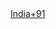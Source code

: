 <div class="wrapper">
<dl id="country-select" class="dropdown">
  <dt><a href="javascript:void(0);"><span><span style="background-position:0px -1694px"></span><span>India</span><span>+91</span></span></a></dt>
  <dd>
    <ul style="display: none;">
      <li><a cunt_code="+91" href="javascript:void(0);"><span style="background-position:0px -1694px"></span><span>India</span><span>+91</span></a></li>
      <li><a cunt_code="" href="javascript:void(0);"><span style="background-position:0px -1694px"></span><span>India-Tollfree</span><span></span></a></li>
      <li><a cunt_code="+1" href="javascript:void(0);"><span style="background-position:0px -44px"></span><span>United States</span><span>+1</span></a></li>
      <li><a cunt_code="+93" href="javascript:void(0);"><span style="background-position:0px -2311px"></span><span>Afghanistan</span><span>+93</span></a></li>
      <li><a cunt_code="+355" href="javascript:void(0);"><span style="background-position:0px -1034px"></span><span>Albania</span><span>+355</span></a></li>
      <li><a cunt_code="+213" href="javascript:void(0);"><span style="background-position:0px -528px"></span><span>Algeria</span><span>+213</span></a></li>
      <li><a cunt_code="+1684" href="javascript:void(0);"><span style="background-position:0px -1562px"></span><span>American Samoa</span><span>+1684</span></a></li>
      <li><a cunt_code="+376" href="javascript:void(0);"><span style="background-position:0px -594px"></span><span>Andorra</span><span>+376</span></a></li>
      <li><a cunt_code="+244" href="javascript:void(0);"><span style="background-position:0px -1947px"></span><span>Angola</span><span>+244</span></a></li>
      <li><a cunt_code="+1264" href="javascript:void(0);"><span style="background-position:0px -1980px"></span><span>Anguilla</span><span>+1264</span></a></li>
      <li><a cunt_code="+1268" href="javascript:void(0);"><span style="background-position:0px -869px"></span><span>Antigua and Barbuda</span><span>+1268</span></a></li>
      <li><a cunt_code="+54" href="javascript:void(0);"><span style="background-position:0px -2377px"></span><span>Argentina</span><span>+54</span></a></li>
      <li><a cunt_code="+374" href="javascript:void(0);"><span style="background-position:0px -176px"></span><span>Armenia</span><span>+374</span></a></li>
      <li><a cunt_code="+297" href="javascript:void(0);"><span style="background-position:0px -792px"></span><span>Aruba</span><span>+297</span></a></li>
      <li><a cunt_code="+247" href="javascript:void(0);"><span style="background-position:0px -55px"></span><span>Ascension Island</span><span>+247</span></a></li>
      <li><a cunt_code="+61" href="javascript:void(0);"><span style="background-position:0px -1716px"></span><span>Australia</span><span>+61</span></a></li>
      <li><a cunt_code="+43" href="javascript:void(0);"><span style="background-position:0px -1331px"></span><span>Austria</span><span>+43</span></a></li>
      <li><a cunt_code="+994" href="javascript:void(0);"><span style="background-position:0px -1243px"></span><span>Azerbaijan</span><span>+994</span></a></li>
      <li><a cunt_code="+1242" href="javascript:void(0);"><span style="background-position:0px -363px"></span><span>Bahamas</span><span>+1242</span></a></li>
      <li><a cunt_code="+973" href="javascript:void(0);"><span style="background-position:0px -1496px"></span><span>Bahrain</span><span>+973</span></a></li>
      <li><a cunt_code="+880" href="javascript:void(0);"><span style="background-position:0px -1771px"></span><span>Bangladesh</span><span>+880</span></a></li>
      <li><a cunt_code="+1246" href="javascript:void(0);"><span style="background-position:0px -1573px"></span><span>Barbados</span><span>+1246</span></a></li>
      <li><a cunt_code="+375" href="javascript:void(0);"><span style="background-position:0px -1100px"></span><span>Belarus</span><span>+375</span></a></li>
      <li><a cunt_code="+32" href="javascript:void(0);"><span style="background-position:0px 0px"></span><span>Belgium</span><span>+32</span></a></li>
      <li><a cunt_code="+501" href="javascript:void(0);"><span style="background-position:0px -484px"></span><span>Belize</span><span>+501</span></a></li>
      <li><a cunt_code="+229" href="javascript:void(0);"><span style="background-position:0px -1298px"></span><span>Benin</span><span>+229</span></a></li>
      <li><a cunt_code="+1441" href="javascript:void(0);"><span style="background-position:0px -1914px"></span><span>Bermuda</span><span>+1441</span></a></li>
      <li><a cunt_code="+975" href="javascript:void(0);"><span style="background-position:0px -1848px"></span><span>Bhutan</span><span>+975</span></a></li>
      <li><a cunt_code="+591" href="javascript:void(0);"><span style="background-position:0px -1650px"></span><span>Bolivia</span><span>+591</span></a></li>
      <li><a cunt_code="+599" href="javascript:void(0);"><span style="background-position:0px -2719px"></span><span>Bonaire, Sint Eustatius</span><span>+599</span></a></li>
      <li><a cunt_code="+387" href="javascript:void(0);"><span style="background-position:0px -1584px"></span><span>Bosnia and Herzegovina</span><span>+387</span></a></li>
      <li><a cunt_code="+267" href="javascript:void(0);"><span style="background-position:0px -2707px"></span><span>Botswana</span><span>+267</span></a></li>
      <li><a cunt_code="+55" href="javascript:void(0);"><span style="background-position:0px -770px"></span><span>Brazil</span><span>+55</span></a></li>
      <li><a cunt_code="+673" href="javascript:void(0);"><span style="background-position:0px -1683px"></span><span>Brunei</span><span>+673</span></a></li>
      <li><a cunt_code="+359" href="javascript:void(0);"><span style="background-position:0px -2586px"></span><span>Bulgaria</span><span>+359</span></a></li>
      <li><a cunt_code="+226" href="javascript:void(0);"><span style="background-position:0px -726px"></span><span>Burkina Faso</span><span>+226</span></a></li>
      <li><a cunt_code="+257" href="javascript:void(0);"><span style="background-position:0px -1892px"></span><span>Burundi</span><span>+257</span></a></li>
      <li><a cunt_code="+855" href="javascript:void(0);"><span style="background-position:0px -242px"></span><span>Cambodia</span><span>+855</span></a></li>
      <li><a cunt_code="+237" href="javascript:void(0);"><span style="background-position:0px -2057px"></span><span>Cameroon</span><span>+237</span></a></li>
      <li><a cunt_code="+1" href="javascript:void(0);"><span style="background-position:0px -1375px"></span><span>Canada</span><span>+1</span></a></li>
      <li><a cunt_code="+238" href="javascript:void(0);"><span style="background-position:0px -2652px"></span><span>Cape Verde</span><span>+238</span></a></li>
      <li><a cunt_code="+1345" href="javascript:void(0);"><span style="background-position:0px -308px"></span><span>Cayman Islands</span><span>+1345</span></a></li>
      <li><a cunt_code="+236" href="javascript:void(0);"><span style="background-position:0px -1837px"></span><span>Central African Republic</span><span>+236</span></a></li>
      <li><a cunt_code="+235" href="javascript:void(0);"><span style="background-position:0px -814px"></span><span>Chad</span><span>+235</span></a></li>
      <li><a cunt_code="+56" href="javascript:void(0);"><span style="background-position:0px -1342px"></span><span>Chile</span><span>+56</span></a></li>
      <li><a cunt_code="+86" href="javascript:void(0);"><span style="background-position:0px -825px"></span><span>China</span><span>+86</span></a></li>
      <li><a cunt_code="+57" href="javascript:void(0);"><span style="background-position:0px -330px"></span><span>Colombia</span><span>+57</span></a></li>
      <li><a cunt_code="+269" href="javascript:void(0);"><span style="background-position:0px -1430px"></span><span>Comoros and Mayotte</span><span>+269</span></a></li>
      <li><a cunt_code="+242" href="javascript:void(0);"><span style="background-position:0px -1793px"></span><span>Congo</span><span>+242</span></a></li>
      <li><a cunt_code="+243" href="javascript:void(0);"><span style="background-position:0px -1518px"></span><span>Congo Dem Rep</span><span>+243</span></a></li>
      <li><a cunt_code="+682" href="javascript:void(0);"><span style="background-position:0px -2267px"></span><span>Cook Islands</span><span>+682</span></a></li>
      <li><a cunt_code="+506" href="javascript:void(0);"><span style="background-position:0px -2090px"></span><span>Costa Rica</span><span>+506</span></a></li>
      <li><a cunt_code="+225" href="javascript:void(0);"><span style="background-position:0px -1661px"></span><span>Cote d'Ivoire</span><span>+225</span></a></li>
      <li><a cunt_code="+385" href="javascript:void(0);"><span style="background-position:0px -902px"></span><span>Croatia</span><span>+385</span></a></li>
      <li><a cunt_code="+53" href="javascript:void(0);"><span style="background-position:0px -748px"></span><span>Cuba</span><span>+53</span></a></li>
      <li><a cunt_code="+599" href="javascript:void(0);"><span style="background-position:0px -2729px"></span><span>Curaçao</span><span>+599</span></a></li>
      <li><a cunt_code="+357" href="javascript:void(0);"><span style="background-position:0px -561px"></span><span>Cyprus</span><span>+357</span></a></li>
      <li><a cunt_code="+420" href="javascript:void(0);"><span style="background-position:0px -2256px"></span><span>Czech Republic</span><span>+420</span></a></li>
      <li><a cunt_code="+45" href="javascript:void(0);"><span style="background-position:0px -1386px"></span><span>Denmark</span><span>+45</span></a></li>
      <li><a cunt_code="+246" href="javascript:void(0);"><span style="background-position:0px -55px"></span><span>Diego Garcia</span><span>+246</span></a></li>
      <li><a cunt_code="+253" href="javascript:void(0);"><span style="background-position:0px -2101px"></span><span>Djibouti</span><span>+253</span></a></li>
      <li><a cunt_code="+1767" href="javascript:void(0);"><span style="background-position:0px -2432px"></span><span>Dominica</span><span>+1767</span></a></li>
      <li><a cunt_code="+1809" href="javascript:void(0);"><span style="background-position:0px -1529px"></span><span>Dominican Republic</span><span>+1809</span></a></li>
      <li><a cunt_code="+593" href="javascript:void(0);"><span style="background-position:0px -1188px"></span><span>Ecuador</span><span>+593</span></a></li>
      <li><a cunt_code="+20" href="javascript:void(0);"><span style="background-position:0px -2201px"></span><span>Egypt</span><span>+20</span></a></li>
      <li><a cunt_code="+503" href="javascript:void(0);"><span style="background-position:0px -1639px"></span><span>El Salvador</span><span>+503</span></a></li>
      <li><a cunt_code="+240" href="javascript:void(0);"><span style="background-position:0px -1507px"></span><span>Equatorial Guinea</span><span>+240</span></a></li>
      <li><a cunt_code="+291" href="javascript:void(0);"><span style="background-position:0px -715px"></span><span>Eritrea</span><span>+291</span></a></li>
      <li><a cunt_code="+372" href="javascript:void(0);"><span style="background-position:0px -2410px"></span><span>Estonia</span><span>+372</span></a></li>
      <li><a cunt_code="+251" href="javascript:void(0);"><span style="background-position:0px -2443px"></span><span>Ethiopia</span><span>+251</span></a></li>
      <li><a cunt_code="+500" href="javascript:void(0);"><span style="background-position:0px -2762px"></span><span>Falkland Islands</span><span>+500</span></a></li>
      <li><a cunt_code="+298" href="javascript:void(0);"><span style="background-position:0px -1111px"></span><span>Faroe Islands</span><span>+298</span></a></li>
      <li><a cunt_code="+679" href="javascript:void(0);"><span style="background-position:0px -1859px"></span><span>Fiji</span><span>+679</span></a></li>
      <li><a cunt_code="+358" href="javascript:void(0);"><span style="background-position:0px -1903px"></span><span>Finland</span><span>+358</span></a></li>
      <li><a cunt_code="+33" href="javascript:void(0);"><span style="background-position:0px -1012px"></span><span>France</span><span>+33</span></a></li>
      <li><a cunt_code="+594" href="javascript:void(0);"><span style="background-position:0px -2234px"></span><span>French Guiana</span><span>+594</span></a></li>
      <li><a cunt_code="+689" href="javascript:void(0);"><span style="background-position:0px -1705px"></span><span>French Polynesia</span><span>+689</span></a></li>
      <li><a cunt_code="+241" href="javascript:void(0);"><span style="background-position:0px -880px"></span><span>Gabon</span><span>+241</span></a></li>
      <li><a cunt_code="+220" href="javascript:void(0);"><span style="background-position:0px -627px"></span><span>Gambia</span><span>+220</span></a></li>
      <li><a cunt_code="+995" href="javascript:void(0);"><span style="background-position:0px -858px"></span><span>Georgia</span><span>+995</span></a></li>
      <li><a cunt_code="+49" href="javascript:void(0);"><span style="background-position:0px -2509px"></span><span>Germany</span><span>+49</span></a></li>
      <li><a cunt_code="+233" href="javascript:void(0);"><span style="background-position:0px -2112px"></span><span>Ghana</span><span>+233</span></a></li>
      <li><a cunt_code="+350" href="javascript:void(0);"><span style="background-position:0px -275px"></span><span>Gibraltar</span><span>+350</span></a></li>
      <li><a cunt_code="+30" href="javascript:void(0);"><span style="background-position:0px -165px"></span><span>Greece</span><span>+30</span></a></li>
      <li><a cunt_code="+299" href="javascript:void(0);"><span style="background-position:0px -1760px"></span><span>Greenland</span><span>+299</span></a></li>
      <li><a cunt_code="+1473" href="javascript:void(0);"><span style="background-position:0px -2399px"></span><span>Grenada</span><span>+1473</span></a></li>
      <li><a cunt_code="+590" href="javascript:void(0);"><span style="background-position:0px -407px"></span><span>Guadeloupe</span><span>+590</span></a></li>
      <li><a cunt_code="+1671" href="javascript:void(0);"><span style="background-position:0px -2366px"></span><span>Guam</span><span>+1671</span></a></li>
      <li><a cunt_code="+502" href="javascript:void(0);"><span style="background-position:0px -935px"></span><span>Guatemala</span><span>+502</span></a></li>
      <li><a cunt_code="+224" href="javascript:void(0);"><span style="background-position:0px -2575px"></span><span>Guinea</span><span>+224</span></a></li>
      <li><a cunt_code="+245" href="javascript:void(0);"><span style="background-position:0px -1925px"></span><span>Guinea Bissau</span><span>+245</span></a></li>
      <li><a cunt_code="+592" href="javascript:void(0);"><span style="background-position:0px -803px"></span><span>Guyana</span><span>+592</span></a></li>
      <li><a cunt_code="+509" href="javascript:void(0);"><span style="background-position:0px -319px"></span><span>Haiti</span><span>+509</span></a></li>
      <li><a cunt_code="+504" href="javascript:void(0);"><span style="background-position:0px -2156px"></span><span>Honduras</span><span>+504</span></a></li>
      <li><a cunt_code="+852" href="javascript:void(0);"><span style="background-position:0px -2696px"></span><span>Hong Kong</span><span>+852</span></a></li>
      <li><a cunt_code="+36" href="javascript:void(0);"><span style="background-position:0px -682px"></span><span>Hungary</span><span>+36</span></a></li>
      <li><a cunt_code="+354" href="javascript:void(0);"><span style="background-position:0px -1991px"></span><span>Iceland</span><span>+354</span></a></li>
      <li><a cunt_code="+91" href="javascript:void(0);"><span style="background-position:0px -1694px"></span><span>India</span><span>+91</span></a></li>
      <li><a cunt_code="+62" href="javascript:void(0);"><span style="background-position:0px -1958px"></span><span>Indonesia</span><span>+62</span></a></li>
      <li><a cunt_code="+98" href="javascript:void(0);"><span style="background-position:0px -2013px"></span><span>Iran</span><span>+98</span></a></li>
      <li><a cunt_code="+964" href="javascript:void(0);"><span style="background-position:0px -649px"></span><span>Iraq</span><span>+964</span></a></li>
      <li><a cunt_code="+353" href="javascript:void(0);"><span style="background-position:0px -1969px"></span><span>Ireland</span><span>+353</span></a></li>
      <li><a cunt_code="+972" href="javascript:void(0);"><span style="background-position:0px -341px"></span><span>Israel</span><span>+972</span></a></li>
      <li><a cunt_code="+39" href="javascript:void(0);"><span style="background-position:0px -143px"></span><span>Italy</span><span>+39</span></a></li>
      <li><a cunt_code="+1876" href="javascript:void(0);"><span style="background-position:0px -1727px"></span><span>Jamaica</span><span>+1876</span></a></li>
      <li><a cunt_code="+81" href="javascript:void(0);"><span style="background-position:0px -429px"></span><span>Japan</span><span>+81</span></a></li>
      <li><a cunt_code="+962" href="javascript:void(0);"><span style="background-position:0px -1463px"></span><span>Jordan</span><span>+962</span></a></li>
      <li><a cunt_code="+7" href="javascript:void(0);"><span style="background-position:0px -1210px"></span><span>Kazakhstan</span><span>+7</span></a></li>
      <li><a cunt_code="+254" href="javascript:void(0);"><span style="background-position:0px -2630px"></span><span>Kenya</span><span>+254</span></a></li>
      <li><a cunt_code="+686" href="javascript:void(0);"><span style="background-position:0px -374px"></span><span>Kiribati</span><span>+686</span></a></li>
      <li><a cunt_code="+850" href="javascript:void(0);"><span style="background-position:0px -1804px"></span><span>Korea, North</span><span>+850</span></a></li>
      <li><a cunt_code="+82" href="javascript:void(0);"><span style="background-position:0px -2245px"></span><span>Korea, South</span><span>+82</span></a></li>
      <li><a cunt_code="+965" href="javascript:void(0);"><span style="background-position:0px -2487px"></span><span>Kuwait</span><span>+965</span></a></li>
      <li><a cunt_code="+996" href="javascript:void(0);"><span style="background-position:0px -1617px"></span><span>Kyrgyzstan</span><span>+996</span></a></li>
      <li><a cunt_code="+856" href="javascript:void(0);"><span style="background-position:0px -451px"></span><span>Laos</span><span>+856</span></a></li>
      <li><a cunt_code="+371" href="javascript:void(0);"><span style="background-position:0px -1936px"></span><span>Latvia</span><span>+371</span></a></li>
      <li><a cunt_code="+961" href="javascript:void(0);"><span style="background-position:0px -1254px"></span><span>Lebanon</span><span>+961</span></a></li>
      <li><a cunt_code="+266" href="javascript:void(0);"><span style="background-position:0px -2190px"></span><span>Lesotho</span><span>+266</span></a></li>
      <li><a cunt_code="+231" href="javascript:void(0);"><span style="background-position:0px -2068px"></span><span>Liberia</span><span>+231</span></a></li>
      <li><a cunt_code="+218" href="javascript:void(0);"><span style="background-position:0px -132px"></span><span>Libya</span><span>+218</span></a></li>
      <li><a cunt_code="+423" href="javascript:void(0);"><span style="background-position:0px -979px"></span><span>Liechtenstein</span><span>+423</span></a></li>
      <li><a cunt_code="+370" href="javascript:void(0);"><span style="background-position:0px -1122px"></span><span>Lithuania</span><span>+370</span></a></li>
      <li><a cunt_code="+352" href="javascript:void(0);"><span style="background-position:0px -1474px"></span><span>Luxembourg</span><span>+352</span></a></li>
      <li><a cunt_code="+853" href="javascript:void(0);"><span style="background-position:0px -2597px"></span><span>Macao</span><span>+853</span></a></li>
      <li><a cunt_code="+389" href="javascript:void(0);"><span style="background-position:0px -1353px"></span><span>Macedonia</span><span>+389</span></a></li>
      <li><a cunt_code="+261" href="javascript:void(0);"><span style="background-position:0px -1287px"></span><span>Madagascar</span><span>+261</span></a></li>
      <li><a cunt_code="+265" href="javascript:void(0);"><span style="background-position:0px -2145px"></span><span>Malawi</span><span>+265</span></a></li>
      <li><a cunt_code="+60" href="javascript:void(0);"><span style="background-position:0px -1870px"></span><span>Malaysia</span><span>+60</span></a></li>
      <li><a cunt_code="+960" href="javascript:void(0);"><span style="background-position:0px -616px"></span><span>Maldives</span><span>+960</span></a></li>
      <li><a cunt_code="+223" href="javascript:void(0);"><span style="background-position:0px -2520px"></span><span>Mali</span><span>+223</span></a></li>
      <li><a cunt_code="+356" href="javascript:void(0);"><span style="background-position:0px -1551px"></span><span>Malta</span><span>+356</span></a></li>
      <li><a cunt_code="+692" href="javascript:void(0);"><span style="background-position:0px -1144px"></span><span>Marshall Islands</span><span>+692</span></a></li>
      <li><a cunt_code="+596" href="javascript:void(0);"><span style="background-position:0px -198px"></span><span>Martinique</span><span>+596</span></a></li>
      <li><a cunt_code="+222" href="javascript:void(0);"><span style="background-position:0px -253px"></span><span>Mauritania</span><span>+222</span></a></li>
      <li><a cunt_code="+230" href="javascript:void(0);"><span style="background-position:0px -2179px"></span><span>Mauritius</span><span>+230</span></a></li>
      <li><a cunt_code="+52" href="javascript:void(0);"><span style="background-position:0px -2024px"></span><span>Mexico</span><span>+52</span></a></li>
      <li><a cunt_code="+691" href="javascript:void(0);"><span style="background-position:0px -1738px"></span><span>Micronesia</span><span>+691</span></a></li>
      <li><a cunt_code="+373" href="javascript:void(0);"><span style="background-position:0px -2685px"></span><span>Moldova</span><span>+373</span></a></li>
      <li><a cunt_code="+377" href="javascript:void(0);"><span style="background-position:0px -913px"></span><span>Monaco</span><span>+377</span></a></li>
      <li><a cunt_code="+976" href="javascript:void(0);"><span style="background-position:0px -2553px"></span><span>Mongolia</span><span>+976</span></a></li>
      <li><a cunt_code="+382" href="javascript:void(0);"><span style="background-position:0px -2167px"></span><span>Montenegro</span><span>+382</span></a></li>
      <li><a cunt_code="+1664" href="javascript:void(0);"><span style="background-position:0px -583px"></span><span>Montserrat</span><span>+1664</span></a></li>
      <li><a cunt_code="+212" href="javascript:void(0);"><span style="background-position:0px -2333px"></span><span>Morocco</span><span>+212</span></a></li>
      <li><a cunt_code="+258" href="javascript:void(0);"><span style="background-position:0px -638px"></span><span>Mozambique</span><span>+258</span></a></li>
      <li><a cunt_code="+95" href="javascript:void(0);"><span style="background-position:0px -11px"></span><span>Myanmar</span><span>+95</span></a></li>
      <li><a cunt_code="+264" href="javascript:void(0);"><span style="background-position:0px -1881px"></span><span>Namibia</span><span>+264</span></a></li>
      <li><a cunt_code="+674" href="javascript:void(0);"><span style="background-position:0px -1749px"></span><span>Nauru</span><span>+674</span></a></li>
      <li><a cunt_code="+977" href="javascript:void(0);"><span style="background-position:0px -110px"></span><span>Nepal</span><span>+977</span></a></li>
      <li><a cunt_code="+31" href="javascript:void(0);"><span style="background-position:0px -1441px"></span><span>Netherlands</span><span>+31</span></a></li>
      <li><a cunt_code="+687" href="javascript:void(0);"><span style="background-position:0px -1276px"></span><span>New Caledonia</span><span>+687</span></a></li>
      <li><a cunt_code="+64" href="javascript:void(0);"><span style="background-position:0px -1540px"></span><span>New Zealand</span><span>+64</span></a></li>
      <li><a cunt_code="+505" href="javascript:void(0);"><span style="background-position:0px -154px"></span><span>Nicaragua</span><span>+505</span></a></li>
      <li><a cunt_code="+227" href="javascript:void(0);"><span style="background-position:0px -550px"></span><span>Niger</span><span>+227</span></a></li>
      <li><a cunt_code="+234" href="javascript:void(0);"><span style="background-position:0px -2476px"></span><span>Nigeria</span><span>+234</span></a></li>
      <li><a cunt_code="+683" href="javascript:void(0);"><span style="background-position:0px -2079px"></span><span>Niue</span><span>+683</span></a></li>
      <li><a cunt_code="+6723" href="javascript:void(0);"><span style="background-position:0px -209px"></span><span>Norfolk Island</span><span>+6723</span></a></li>
      <li><a cunt_code="+1" href="javascript:void(0);"><span style="background-position:0px -704px"></span><span>Northern Mariana Islands</span><span>+1</span></a></li>
      <li><a cunt_code="+47" href="javascript:void(0);"><span style="background-position:0px -836px"></span><span>Norway</span><span>+47</span></a></li>
      <li><a cunt_code="+968" href="javascript:void(0);"><span style="background-position:0px -2454px"></span><span>Oman</span><span>+968</span></a></li>
      <li><a cunt_code="+92" href="javascript:void(0);"><span style="background-position:0px -2035px"></span><span>Pakistan</span><span>+92</span></a></li>
      <li><a cunt_code="+680" href="javascript:void(0);"><span style="background-position:0px -231px"></span><span>Palau</span><span>+680</span></a></li>
      <li><a cunt_code="+970" href="javascript:void(0);"><span style="background-position:0px -1199px"></span><span>Palestinian Territories</span><span>+970</span></a></li>
      <li><a cunt_code="+507" href="javascript:void(0);"><span style="background-position:0px -847px"></span><span>Panama</span><span>+507</span></a></li>
      <li><a cunt_code="+63" href="javascript:void(0);"><span style="background-position:0px -1485px"></span><span>Papua New Guinea</span><span>+63</span></a></li>
      <li><a cunt_code="+595" href="javascript:void(0);"><span style="background-position:0px -2344px"></span><span>Paraguay</span><span>+595</span></a></li>
      <li><a cunt_code="+51" href="javascript:void(0);"><span style="background-position:0px -946px"></span><span>Peru</span><span>+51</span></a></li>
      <li><a cunt_code="+63" href="javascript:void(0);"><span style="background-position:0px -1815px"></span><span>Philippines</span><span>+63</span></a></li>
      <li><a cunt_code="+48" href="javascript:void(0);"><span style="background-position:0px -1177px"></span><span>Poland</span><span>+48</span></a></li>
      <li><a cunt_code="+351" href="javascript:void(0);"><span style="background-position:0px -517px"></span><span>Portugal</span><span>+351</span></a></li>
      <li><a cunt_code="+1787" href="javascript:void(0);"><span style="background-position:0px -473px"></span><span>Puerto Rico</span><span>+1787</span></a></li>
      <li><a cunt_code="+974" href="javascript:void(0);"><span style="background-position:0px -462px"></span><span>Qatar</span><span>+974</span></a></li>
      <li><a cunt_code="+262" href="javascript:void(0);"><span style="background-position:0px -264px"></span><span>Reunion</span><span>+262</span></a></li>
      <li><a cunt_code="+40" href="javascript:void(0);"><span style="background-position:0px -671px"></span><span>Romania</span><span>+40</span></a></li>
      <li><a cunt_code="+7" href="javascript:void(0);"><span style="background-position:0px -660px"></span><span>Russia</span><span>+7</span></a></li>
      <li><a cunt_code="+250" href="javascript:void(0);"><span style="background-position:0px -2674px"></span><span>Rwanda</span><span>+250</span></a></li>
      <li><a cunt_code="+599" href="javascript:void(0);"><span style="background-position:0px -2719px"></span><span>Saba</span><span>+599</span></a></li>
      <li><a cunt_code="+590" href="javascript:void(0);"><span style="background-position:0px -1012px"></span><span>Saint Barthélemy</span><span>+590</span></a></li>
      <li><a cunt_code="+290" href="javascript:void(0);"><span style="background-position:0px -495px"></span><span>Saint Helena</span><span>+290</span></a></li>
      <li><a cunt_code="+1869" href="javascript:void(0);"><span style="background-position:0px -99px"></span><span>Saint Kitts and Nevis</span><span>+1869</span></a></li>
      <li><a cunt_code="+1758" href="javascript:void(0);"><span style="background-position:0px -1397px"></span><span>Saint Lucia</span><span>+1758</span></a></li>
      <li><a cunt_code="+590" href="javascript:void(0);"><span style="background-position:0px -55px"></span><span>Saint Martin</span><span>+590</span></a></li>
      <li><a cunt_code="+508" href="javascript:void(0);"><span style="background-position:0px -1078px"></span><span>Saint Pierre and Miquelon</span><span>+508</span></a></li>
      <li><a cunt_code="+1784" href="javascript:void(0);"><span style="background-position:0px -2619px"></span><span>Saint Vincent Grenadines</span><span>+1784</span></a></li>
      <li><a cunt_code="+685" href="javascript:void(0);"><span style="background-position:0px -2300px"></span><span>Samoa</span><span>+685</span></a></li>
      <li><a cunt_code="+378" href="javascript:void(0);"><span style="background-position:0px -2123px"></span><span>San Marino</span><span>+378</span></a></li>
      <li><a cunt_code="+239" href="javascript:void(0);"><span style="background-position:0px -2388px"></span><span>Sao Tome and Principe</span><span>+239</span></a></li>
      <li><a cunt_code="+966" href="javascript:void(0);"><span style="background-position:0px -33px"></span><span>Saudi Arabia</span><span>+966</span></a></li>
      <li><a cunt_code="+221" href="javascript:void(0);"><span style="background-position:0px -2134px"></span><span>Senegal</span><span>+221</span></a></li>
      <li><a cunt_code="+381" href="javascript:void(0);"><span style="background-position:0px -2465px"></span><span>Serbia</span><span>+381</span></a></li>
      <li><a cunt_code="+248" href="javascript:void(0);"><span style="background-position:0px -1045px"></span><span>Seychelles</span><span>+248</span></a></li>
      <li><a cunt_code="+232" href="javascript:void(0);"><span style="background-position:0px -737px"></span><span>Sierra Leone</span><span>+232</span></a></li>
      <li><a cunt_code="+65" href="javascript:void(0);"><span style="background-position:0px -22px"></span><span>Singapore</span><span>+65</span></a></li>
      <li><a cunt_code="+1721" href="javascript:void(0);"><span style="background-position:0px -2773px"></span><span>Sint Maarten</span><span>+1721</span></a></li>
      <li><a cunt_code="+421" href="javascript:void(0);"><span style="background-position:0px -2212px"></span><span>Slovakia</span><span>+421</span></a></li>
      <li><a cunt_code="+386" href="javascript:void(0);"><span style="background-position:0px -1221px"></span><span>Slovenia</span><span>+386</span></a></li>
      <li><a cunt_code="+677" href="javascript:void(0);"><span style="background-position:0px -1067px"></span><span>Solomon Islands</span><span>+677</span></a></li>
      <li><a cunt_code="+252" href="javascript:void(0);"><span style="background-position:0px -1364px"></span><span>Somalia</span><span>+252</span></a></li>
      <li><a cunt_code="+27" href="javascript:void(0);"><span style="background-position:0px -2355px"></span><span>South Africa</span><span>+27</span></a></li>
      <li><a cunt_code="+211" href="javascript:void(0);"><span style="background-position:0px -2741px"></span><span>South Sudan</span><span>+211</span></a></li>
      <li><a cunt_code="+34" href="javascript:void(0);"><span style="background-position:0px -1155px"></span><span>Spain</span><span>+34</span></a></li>
      <li><a cunt_code="+94" href="javascript:void(0);"><span style="background-position:0px -2641px"></span><span>Sri Lanka</span><span>+94</span></a></li>
      <li><a cunt_code="+249" href="javascript:void(0);"><span style="background-position:0px -352px"></span><span>Sudan</span><span>+249</span></a></li>
      <li><a cunt_code="+597" href="javascript:void(0);"><span style="background-position:0px -2663px"></span><span>Suriname</span><span>+597</span></a></li>
      <li><a cunt_code="+268" href="javascript:void(0);"><span style="background-position:0px -2278px"></span><span>Swaziland</span><span>+268</span></a></li>
      <li><a cunt_code="+46" href="javascript:void(0);"><span style="background-position:0px -385px"></span><span>Sweden</span><span>+46</span></a></li>
      <li><a cunt_code="+41" href="javascript:void(0);"><span style="background-position:0px -1320px"></span><span>Switzerland</span><span>+41</span></a></li>
      <li><a cunt_code="+963" href="javascript:void(0);"><span style="background-position:0px -1826px"></span><span>Syria</span><span>+963</span></a></li>
      <li><a cunt_code="+886" href="javascript:void(0);"><span style="background-position:0px -506px"></span><span>Taiwan</span><span>+886</span></a></li>
      <li><a cunt_code="+992" href="javascript:void(0);"><span style="background-position:0px -187px"></span><span>Tajikistan</span><span>+992</span></a></li>
      <li><a cunt_code="+255" href="javascript:void(0);"><span style="background-position:0px -2289px"></span><span>Tanzania</span><span>+255</span></a></li>
      <li><a cunt_code="+66" href="javascript:void(0);"><span style="background-position:0px -957px"></span><span>Thailand</span><span>+66</span></a></li>
      <li><a cunt_code="+670" href="javascript:void(0);"><span style="background-position:0px -2784px"></span><span>Timor-Leste</span><span>+670</span></a></li>
      <li><a cunt_code="+228" href="javascript:void(0);"><span style="background-position:0px -605px"></span><span>Togo</span><span>+228</span></a></li>
      <li><a cunt_code="+690" href="javascript:void(0);"><span style="background-position:0px -2751px"></span><span>Tokelau</span><span>+690</span></a></li>
      <li><a cunt_code="+676" href="javascript:void(0);"><span style="background-position:0px -1089px"></span><span>Tonga</span><span>+676</span></a></li>
      <li><a cunt_code="+1868" href="javascript:void(0);"><span style="background-position:0px -440px"></span><span>Trinidad and Tobago</span><span>+1868</span></a></li>
      <li><a cunt_code="+216" href="javascript:void(0);"><span style="background-position:0px -539px"></span><span>Tunisia</span><span>+216</span></a></li>
      <li><a cunt_code="+90" href="javascript:void(0);"><span style="background-position:0px -1606px"></span><span>Turkey</span><span>+90</span></a></li>
      <li><a cunt_code="+993" href="javascript:void(0);"><span style="background-position:0px -2542px"></span><span>Turkmenistan</span><span>+993</span></a></li>
      <li><a cunt_code="+1649" href="javascript:void(0);"><span style="background-position:0px -1309px"></span><span>Turks and Caicos</span><span>+1649</span></a></li>
      <li><a cunt_code="+688" href="javascript:void(0);"><span style="background-position:0px -286px"></span><span>Tuvalu</span><span>+688</span></a></li>
      <li><a cunt_code="+256" href="javascript:void(0);"><span style="background-position:0px -1166px"></span><span>Uganda</span><span>+256</span></a></li>
      <li><a cunt_code="+380" href="javascript:void(0);"><span style="background-position:0px -2002px"></span><span>Ukraine</span><span>+380</span></a></li>
      <li><a cunt_code="+971" href="javascript:void(0);"><span style="background-position:0px -2223px"></span><span>United Arab Emirates</span><span>+971</span></a></li>
      <li><a cunt_code="+44" href="javascript:void(0);"><span style="background-position:0px -55px"></span><span>United Kingdom</span><span>+44</span></a></li>
      <li><a cunt_code="+1" href="javascript:void(0);"><span style="background-position:0px -44px"></span><span>United States</span><span>+1</span></a></li>
      <li><a cunt_code="+598" href="javascript:void(0);"><span style="background-position:0px -2608px"></span><span>Uruguay</span><span>+598</span></a></li>
      <li><a cunt_code="+998" href="javascript:void(0);"><span style="background-position:0px -1001px"></span><span>Uzbekistan</span><span>+998</span></a></li>
      <li><a cunt_code="+678" href="javascript:void(0);"><span style="background-position:0px -1265px"></span><span>Vanuatu</span><span>+678</span></a></li>
      <li><a cunt_code="+379" href="javascript:void(0);"><span style="background-position:0px -2322px"></span><span>Vatican City</span><span>+379</span></a></li>
      <li><a cunt_code="+58" href="javascript:void(0);"><span style="background-position:0px -1056px"></span><span>Venezuela</span><span>+58</span></a></li>
      <li><a cunt_code="+84" href="javascript:void(0);"><span style="background-position:0px -968px"></span><span>Vietnam</span><span>+84</span></a></li>
      <li><a cunt_code="+1284" href="javascript:void(0);"><span style="background-position:0px -1408px"></span><span>Virgin Islands, British</span><span>+1284</span></a></li>
      <li><a cunt_code="+1340" href="javascript:void(0);"><span style="background-position:0px -1782px"></span><span>Virgin Islands, US</span><span>+1340</span></a></li>
      <li><a cunt_code="+681" href="javascript:void(0);"><span style="background-position:0px -1012px"></span><span>Wallis and Futuna</span><span>+681</span></a></li>
      <li><a cunt_code="+967" href="javascript:void(0);"><span style="background-position:0px -1672px"></span><span>Yemen</span><span>+967</span></a></li>
      <li><a cunt_code="+260" href="javascript:void(0);"><span style="background-position:0px -1595px"></span><span>Zambia</span><span>+260</span></a></li>
      <li><a cunt_code="+263" href="javascript:void(0);"><span style="background-position:0px -2046px"></span><span>Zimbabwe</span><span>+263</span></a></li>
    </ul>
  </dd>
</dl>
</div>